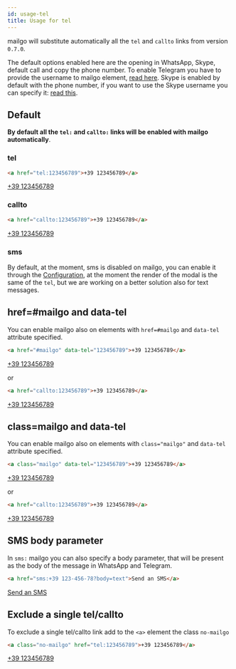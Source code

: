 ```yaml
---
id: usage-tel
title: Usage for tel
---
```


mailgo will substitute automatically all the `tel` and `callto` links from version `0.7.0`.

The default options enabled here are the opening in WhatsApp, Skype, default call and copy the phone number. To enable Telegram you have to provide the username to mailgo element, <a href="/docs/telegram">read here</a>. Skype is enabled by default with the phone number, if you want to use the Skype username you can specify it: <a href="/docs/skype">read this</a>.

## Default

**By default all the `tel:` and `callto:` links will be enabled with mailgo automatically**.

### tel

```html
<a href="tel:123456789">+39 123456789</a>
```

<a href="tel:123456789">+39 123456789</a>

### callto

```html
<a href="callto:123456789">+39 123456789</a>
```

<a href="callto:123456789">+39 123456789</a>

### sms

By default, at the moment, sms is disabled on mailgo, you can enable it through the [Configuration](/docs/configuration), at the moment the render of the modal is the same of the `tel`, but we are working on a better solution also for text messages.

## href=#mailgo and data-tel

You can enable mailgo also on elements with `href=#mailgo` and `data-tel` attribute specified.

```html
<a href="#mailgo" data-tel="123456789">+39 123456789</a>
```

<a href="#mailgo" data-tel="123456789">+39 123456789</a>

or

```html
<a href="callto:123456789">+39 123456789</a>
```

<a href="callto:123456789">+39 123456789</a>

## class=mailgo and data-tel

You can enable mailgo also on elements with `class="mailgo"` and `data-tel` attribute specified.

```html
<a class="mailgo" data-tel="123456789">+39 123456789</a>
```

<a href="" class="mailgo" data-tel="123456789">+39 123456789</a>

or

```html
<a href="callto:123456789">+39 123456789</a>
```

<a href="callto:123456789">+39 123456789</a>

## SMS body parameter

In `sms:` mailgo you can also specify a body parameter, that will be present as the body of the message in WhatsApp and Telegram.

```html
<a href="sms:+39 123-456-78?body=text">Send an SMS</a>
```

<a href="sms:+39 123-456-78?body=text">Send an SMS</a>

## Exclude a single tel/callto

To exclude a single tel/callto link add to the `<a>` element the class `no-mailgo`

```html
<a class="no-mailgo" href="tel:123456789">+39 123456789</a>
```

<a class="no-mailgo" href="tel:123456789">+39 123456789</a>
